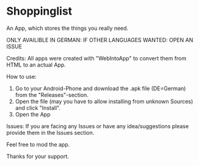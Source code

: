 # Shoppinglist
An App, which stores the things you really need.

ONLY AVAILIBLE IN GERMAN: IF OTHER LANGUAGES WANTED: OPEN AN ISSUE

Credits: All apps were created with "WebIntoApp" to convert them from HTML to an actual App.

How to use:
1. Go to your Android-Phone and download the .apk file (DE=German) from the "Releases"-section.
2. Open the file (may you have to allow installing from unknown Sources) and click "Install".
3. Open the App

Issues: If you are facing any Issues or have any idea/suggestions please provide them in the Issues section.

Feel free to mod the app.

Thanks for your support.
